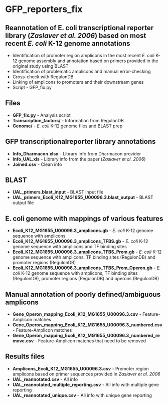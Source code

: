 # GFP_reporters_fix
Reannotation of E. coli transcriptional reporter library (*Zaslaver et al. 2006*) based on most recent *E. coli* K-12 genome annotations
---
- Identification of promoter region amplicons in the most recent *E. coli* K-12 genome assembly and annotation based on primers provided in the original study using BLAST
- Identification of problematic amplicons and manual error-checking
- Cross-check with RegulonDB
- Linking of amplicons to promoters and their downstream genes
- Script - GFP_fix.py

## Files
- **GFP_fix.py** - Analysis script
- **Transcription_factors/** - Information from RegulonDB
- **Genome/** - *E. coli* K-12 genome files and BLAST prep

## GFP transcriptionalreporter library annotations
- **Info_Dharmacon.xlsx** - Library info from Dharmacon provider
- **Info_UAL.xls** - Library info from the paper (*Zaslaver et al. 2006*)
- **Joined.csv** - Clean info

## BLAST
- **UAL_primers.blast_input** - BLAST input file
- **UAL_primers_Ecoli_K12_MG1655_U00096.3.blast_output** - BLAST output file


## E. coli genome with mappings of various features
- **Ecoli_K12_MG1655_U00096.3_amplicons.gb** - *E. coli* K-12 genome sequence with amplicons
- **Ecoli_K12_MG1655_U00096.3_amplicons_TFBS.gb** - *E. coli* K-12 genome sequence with amplicons and TF binding sites
- **Ecoli_K12_MG1655_U00096.3_amplicons_TFBS_Prom.gb** - *E. coli* K-12 genome sequence with amplicons, TF binding sites (RegulonDB) and promoter regions (RegulonDB)
- **Ecoli_K12_MG1655_U00096.3_amplicons_TFBS_Prom_Operon.gb** - *E. coli* K-12 genome sequence with amplicons, TF binding sites (RegulonDB), promoter regions (RegulonDB) and operons (RegulonDB)

## Manual annotation of poorly defined/ambiguous amplicons
- **Gene_Operon_mapping_Ecoli_K12_MG1655_U00096.3.csv** - Feature-Amplicon matches
- **Gene_Operon_mapping_Ecoli_K12_MG1655_U00096.3_numbered.csv** - Feature-Amplicon matches
- **Gene_Operon_mapping_Ecoli_K12_MG1655_U00096.3_numbered_remove.csv** - Feature-Amplicon matches that need to be removed

## Results files
- **Amplicons_Ecoli_K12_MG1655_U00096.3.csv** - Promoter region amplicons based on primer sequences provided in *Zaslaver et al. 2006*
- **UAL_reannotated.csv** - All info
- **UAL_reannotated_multiple_reporting.csv** - All info with multiple gene reporting
- **UAL_reannotated_unique.csv** - All info with unique gene reporting


